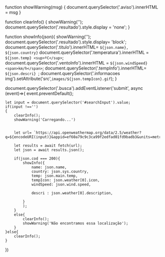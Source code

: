 function showWarning(msg)
{
    document.querySelector('.aviso').innerHTML = msg
}

function clearInfo() {
    showWarning('');
    document.querySelector('.resultado').style.display = 'none';
}

function showInfo(json){
    showWarning('');
    document.querySelector('.resultado').style.display= 'block';
    document.querySelector('.titulo').innerHTML= `${json.name}, ${json.country}`
    document.querySelector('.temperatura').innerHTML = `${json.temp} <sup>ºC</sup>`;
    document.querySelector('.ventoInfo').innerHTML = `${json.windSpeed} <span>km/h</span>`;
    document.querySelector('.tempInfo').innerHTML= `${json.descri} `;
    document.querySelector('.informacoes img').setAttribute('src',`images/${json.tempIcon}.gif`);
}


document.querySelector('.busca').addEventListener('submit', async (event)=>{
    event.preventDefault();

    let input = document.querySelector('#searchInput').value;
    if(input !=='')
    {
        clearInfo();    
        showWarning('Carregando...')
        

        let url= `https://api.openweathermap.org/data/2.5/weather?q=${encodeURI(input)}&appid=ef60a79c9c3ca99f2edfad01fd9badb3&units=metric&lang=pt_br`
       
        let results = await fetch(url);
        let json = await results.json();
      
        if(json.cod === 200){
            showInfo({
                name: json.name,
                country: json.sys.country,
                temp: json.main.temp,
                tempIcon: json.weather[0].icon,
                windSpeed: json.wind.speed,
        
                descri : json.weather[0].description,

            } 
            );
        }
        else{
            clearInfo();
            showWarning('Não encontramos essa localização');
        }
    }else{
        clearInfo();
    }
})

